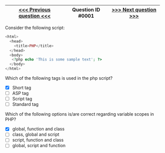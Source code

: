 [<<< Previous question <<<](0001.md) | Question ID #0001 |[>>> Next question >>>](0003.md)
------------------------------------ | ----------------- | -------------------------------

Consider the following script:

```php
<html>
  <head>
    <title>PHP</title>
  </head>
  <body>
   <?php echo 'This is some sample text'; ?>
  </body>
</html>
```

Which of the following tags is used in the php script?

- [x] Short tag
- [ ] ASP tag
- [ ] Script tag      
- [ ] Standard tag

Which of the following options is/are correct regarding variable scopes in PHP?

- [x] global, function and class
- [ ] class, global and script
- [ ] script, function and class
- [ ] global, script and function
